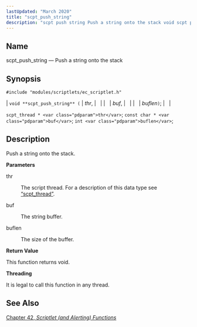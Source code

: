 ```yaml
---
lastUpdated: "March 2020"
title: "scpt_push_string"
description: "scpt push string Push a string onto the stack void scpt push string thr buf buflen scpt thread thr const char buf int buflen Push a string onto the stack thr The script thread For a description of this data type see Section 68 72 scpt thread buf The string..."
---
```


<a name="apis.scpt_push_string"></a> 
## Name

scpt_push_string — Push a string onto the stack

## Synopsis

`#include "modules/scriptlets/ec_scriptlet.h"`

| `void **scpt_push_string** (` | <var class="pdparam">thr</var>, |   |
|   | <var class="pdparam">buf</var>, |   |
|   | <var class="pdparam">buflen</var>`)`; |   |

`scpt_thread * <var class="pdparam">thr</var>`;
`const char * <var class="pdparam">buf</var>`;
`int <var class="pdparam">buflen</var>`;<a name="idp59411584"></a> 
## Description

Push a string onto the stack.

**<a name="idp59412800"></a> Parameters**

<dl class="variablelist">

<dt>thr</dt>

<dd>

The script thread. For a description of this data type see [“scpt_thread”](/momentum/3/3-api/structs-scpt-thread).

</dd>

<dt>buf</dt>

<dd>

The string buffer.

</dd>

<dt>buflen</dt>

<dd>

The size of the buffer.

</dd>

</dl>

**<a name="idp59419776"></a> Return Value**

This function returns void.

**<a name="idp59420688"></a> Threading**

It is legal to call this function in any thread.

<a name="idp59422240"></a> 
## See Also

[Chapter 42, *Scriptlet (and Alerting) Functions*](script "Chapter 42. Scriptlet (and Alerting) Functions")